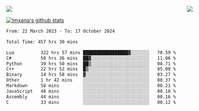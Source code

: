 <p>
  <a href="https://count.getloli.com/"><img src="https://count.getloli.com/get/@xana.readme?theme=moebooru-h"></a>
  <img src="https://weather-icon.journeyad.repl.co/@hangzhou?v=1" align="right">
</p>


<a href="https://github.com/imxana"><img align="center" src="https://github-readme-stats.vercel.app/api?username=imxana&show_icons=true&include_all_commits=true&hide_border=tru&custom_title=imxana%27s%20Github%20Stats" alt="imxana's github stats" /></a> 

<!--START_SECTION:waka-->

```txt
From: 22 March 2023 - To: 17 October 2024

Total Time: 457 hrs 30 mins

Lua          322 hrs 57 mins █████████████████▓░░░░░░░   70.59 %
C#           50 hrs 36 mins  ██▓░░░░░░░░░░░░░░░░░░░░░░   11.06 %
Python       39 hrs 50 mins  ██▒░░░░░░░░░░░░░░░░░░░░░░   08.71 %
C++          22 hrs 52 mins  █▒░░░░░░░░░░░░░░░░░░░░░░░   05.00 %
Binary       14 hrs 58 mins  ▓░░░░░░░░░░░░░░░░░░░░░░░░   03.27 %
Other        1 hr 42 mins    ░░░░░░░░░░░░░░░░░░░░░░░░░   00.37 %
Markdown     58 mins         ░░░░░░░░░░░░░░░░░░░░░░░░░   00.21 %
JavaScript   48 mins         ░░░░░░░░░░░░░░░░░░░░░░░░░   00.18 %
Assembly     44 mins         ░░░░░░░░░░░░░░░░░░░░░░░░░   00.16 %
C            33 mins         ░░░░░░░░░░░░░░░░░░░░░░░░░   00.12 %
```

<!--END_SECTION:waka-->

